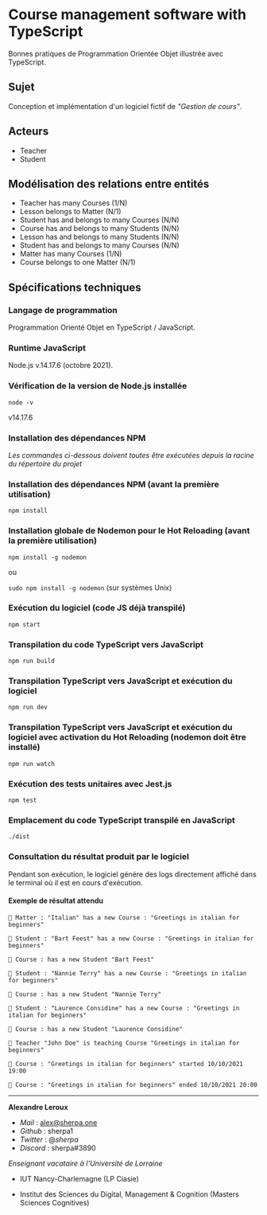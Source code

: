# Course management software with TypeScript

Bonnes pratiques de Programmation Orientée Objet illustrée avec TypeScript.

## Sujet

Conception et implémentation d'un logiciel fictif de _"Gestion de cours"_.

## Acteurs

- Teacher
- Student

## Modélisation des relations entre entités

- Teacher has many Courses (1/N)
- Lesson belongs to Matter (N/1)
- Student has and belongs to many Courses (N/N)
- Course has and belongs to many Students (N/N)
- Lesson has and belongs to many Students (N/N)
- Student has and belongs to many Courses (N/N)
- Matter has many Courses (1/N)
- Course belongs to one Matter (N/1)

## Spécifications techniques

### Langage de programmation

Programmation Orienté Objet en TypeScript / JavaScript.

### Runtime JavaScript

Node.js v.14.17.6 (octobre 2021).

### Vérification de la version de Node.js installée

`node -v`

v14.17.6

### Installation des dépendances NPM

_Les commandes ci-dessous doivent toutes être exécutées depuis la racine du répertoire du projet_

### Installation des dépendances NPM (avant la première utilisation)

`npm install`

### Installation globale de Nodemon pour le Hot Reloading (avant la première utilisation)

`npm install -g nodemon`

ou

`sudo npm install -g nodemon` (sur systèmes Unix)

### Exécution du logiciel (code JS déjà transpilé)

`npm start`

### Transpilation du code TypeScript vers JavaScript

`npm run build`

### Transpilation TypeScript vers JavaScript et exécution du logiciel

`npm run dev`

### Transpilation TypeScript vers JavaScript et exécution du logiciel avec activation du Hot Reloading (nodemon doit être installé)

`npm run watch`

### Exécution des tests unitaires avec Jest.js

`npm test`

### Emplacement du code TypeScript transpilé en JavaScript

`./dist`

### Consultation du résultat produit par le logiciel

Pendant son exécution, le logiciel génére des logs directement affiché dans le terminal où il est en cours d'exécution.

#### Exemple de résultat attendu

```
📂 Matter : "Italian" has a new Course : "Greetings in italian for beginners"

🤵‍ Student : "Bart Feest" has a new Course : "Greetings in italian for beginners"

📘 Course : has a new Student "Bart Feest"

🤵‍ Student : "Nannie Terry" has a new Course : "Greetings in italian for beginners"

📘 Course : has a new Student "Nannie Terry"

🤵‍ Student : "Laurence Considine" has a new Course : "Greetings in italian for beginners"

📘 Course : has a new Student "Laurence Considine"

🤵‍ Teacher "John Doe" is teaching Course "Greetings in italian for beginners"

📘 Course : "Greetings in italian for beginners" started 10/10/2021 19:00

📘 Course : "Greetings in italian for beginners" ended 10/10/2021 20:00
```

---

**Alexandre Leroux**

- _Mail_ : alex@sherpa.one
- _Github_ : sherpa1
- _Twitter_ : @_sherpa_
- _Discord_ : sherpa#3890

_Enseignant vacataire à l'Université de Lorraine_

- IUT Nancy-Charlemagne (LP Ciasie)

- Institut des Sciences du Digital, Management & Cognition (Masters Sciences Cognitives)
